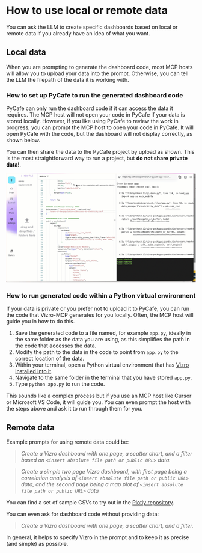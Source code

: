 # How to use local or remote data

You can ask the LLM to create specific dashboards based on local or remote data if you already have an idea of what you want.

## Local data

When you are prompting to generate the dashboard code, most MCP hosts will allow you to upload your data into the prompt. Otherwise, you can tell the LLM the filepath of the data it is working with.

### How to set up PyCafe to run the generated dashboard code

PyCafe can only run the dashboard code if it can access the data it requires. The MCP host will not open your code in PyCafe if your data is stored locally. However, if you like using PyCafe to review the work in progress, you can prompt the MCP host to open your code in PyCafe. It will open PyCafe with the code, but the dashboard will not display correctly, as shown below.

You can then share the data to the PyCafe project by upload as shown. This is the most straightforward way to run a project, but **do not share private data!**.

![Install Vizro-MCP with uv](../../assets/images/looping-data-upload.gif)

### How to run generated code within a Python virtual environment

If your data is private or you prefer not to upload it to PyCafe, you can run the code that Vizro-MCP generates for you locally. Often, the MCP host will guide you in how to do this.

1. Save the generated code to a file named, for example `app.py`, ideally in the same folder as the data you are using, as this simplifies the path in the code that accesses the data.
1. Modify the path to the data in the code to point from `app.py` to the correct location of the data.
1. Within your terminal, open a Python virtual environment that has [Vizro installed into it](https://vizro.readthedocs.io/en/stable/pages/user-guides/install/#verifying-the-installation).
1. Navigate to the same folder in the terminal that you have stored `app.py`.
1. Type `python app.py` to run the code.

This sounds like a complex process but if you use an MCP host like Cursor or Microsoft VS Code, it will guide you. You can even prompt the host with the steps above and ask it to run through them for you.

## Remote data

Example prompts for using remote data could be:

> _Create a Vizro dashboard with one page, a scatter chart, and a filter based on `<insert absolute file path or public URL>` data._

> _Create a simple two page Vizro dashboard, with first page being a correlation analysis of `<insert absolute file path or public URL>` data, and the second page being a map plot of `<insert absolute file path or public URL>` data_

You can find a set of sample CSVs to try out in the [Plotly repository](https://github.com/plotly/datasets/tree/master).

You can even ask for dashboard code without providing data:

> _Create a Vizro dashboard with one page, a scatter chart, and a filter._

In general, it helps to specify Vizro in the prompt and to keep it as precise (and simple) as possible.
